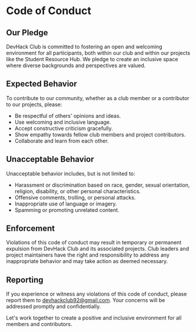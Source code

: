 # Code of Conduct

## Our Pledge

DevHack Club is committed to fostering an open and welcoming environment for all participants, both within our club and within our projects like the Student Resource Hub. We pledge to create an inclusive space where diverse backgrounds and perspectives are valued.

## Expected Behavior

To contribute to our community, whether as a club member or a contributor to our projects, please:

- Be respectful of others' opinions and ideas.
- Use welcoming and inclusive language.
- Accept constructive criticism gracefully.
- Show empathy towards fellow club members and project contributors.
- Collaborate and learn from each other.

## Unacceptable Behavior

Unacceptable behavior includes, but is not limited to:

- Harassment or discrimination based on race, gender, sexual orientation, religion, disability, or other personal characteristics.
- Offensive comments, trolling, or personal attacks.
- Inappropriate use of language or imagery.
- Spamming or promoting unrelated content.

## Enforcement

Violations of this code of conduct may result in temporary or permanent expulsion from DevHack Club and its associated projects. Club leaders and project maintainers have the right and responsibility to address any inappropriate behavior and may take action as deemed necessary.

## Reporting

If you experience or witness any violations of this code of conduct, please report them to [devhackclub92@gmail.com](devhackclub92@gmail.com). Your concerns will be addressed promptly and confidentially.

Let's work together to create a positive and inclusive environment for all members and contributors.
